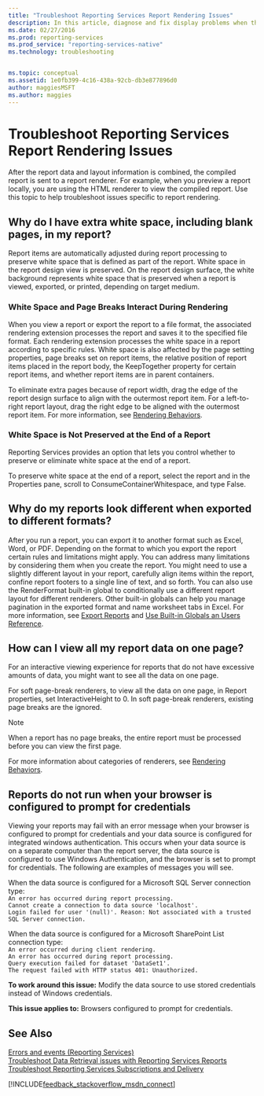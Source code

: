 ```yaml
---
title: "Troubleshoot Reporting Services Report Rendering Issues"
description: In this article, diagnose and fix display problems when the compiled report and layout data is sent to a report renderer in SQL Server Reporting Services.
ms.date: 02/27/2016
ms.prod: reporting-services
ms.prod_service: "reporting-services-native"
ms.technology: troubleshooting


ms.topic: conceptual
ms.assetid: 1e0fb399-4c16-438a-92cb-db3e877896d0
author: maggiesMSFT
ms.author: maggies
---
```

# Troubleshoot Reporting Services Report Rendering Issues
After the report data and layout information is combined, the compiled report is sent to a report renderer. For example, when you preview a report locally, you are using the HTML renderer to view the compiled report. Use this topic to help troubleshoot issues specific to report rendering.   
  
## Why do I have extra white space, including blank pages, in my report?  
Report items are automatically adjusted during report processing to preserve white space that is defined as part of the report. White space in the report design view is preserved. On the report design surface, the white background represents white space that is preserved when a report is viewed, exported, or printed, depending on target medium.  
  
### White Space and Page Breaks Interact During Rendering  
When you view a report or export the report to a file format, the associated rendering extension processes the report and saves it to the specified file format. Each rendering extension processes the white space in a report according to specific rules. White space is also affected by the page setting properties, page breaks set on report items, the relative position of report items placed in the report body, the KeepTogether property for certain report items, and whether report items are in parent containers.   
  
To eliminate extra pages because of report width, drag the edge of the report design surface to align with the outermost report item. For a left-to-right report layout, drag the right edge to be aligned with the outermost report item. For more information, see [Rendering Behaviors](../../reporting-services/report-design/rendering-behaviors-report-builder-and-ssrs.md).  
  
### White Space is Not Preserved at the End of a Report  
Reporting Services provides an option that lets you control whether to preserve or eliminate white space at the end of a report.   
  
To preserve white space at the end of a report, select the report and in the Properties pane, scroll to ConsumeContainerWhitespace, and type False.   
  
## Why do my reports look different when exported to different formats?  
After you run a report, you can export it to another format such as Excel, Word, or PDF. Depending on the format to which you export the report certain rules and limitations might apply. You can address many limitations by considering them when you create the report. You might need to use a slightly different layout in your report, carefully align items within the report, confine report footers to a single line of text, and so forth. You can also use the RenderFormat built-in global to conditionally use a different report layout for different renderers. Other built-in globals can help you manage pagination in the exported format and name worksheet tabs in Excel. For more information, see [Export Reports](../../reporting-services/report-builder/export-reports-report-builder-and-ssrs.md) and [Use Built-in Globals an Users Reference](../../reporting-services/report-design/built-in-collections-built-in-globals-and-users-references-report-builder.md).  
  
## How can I view all my report data on one page?  
For an interactive viewing experience for reports that do not have excessive amounts of data, you might want to see all the data on one page.   
  
For soft page-break renderers, to view all the data on one page, in Report properties, set InteractiveHeight to 0. In soft page-break renderers, existing page breaks are the ignored.   
  
> [!NOTE]  
> When a report has no page breaks, the entire report must be processed before you can view the first page.   
  
For more information about categories of renderers, see [Rendering Behaviors](../../reporting-services/report-design/rendering-behaviors-report-builder-and-ssrs.md).  
  
## Reports do not run when your browser is configured to prompt for credentials  
Viewing your reports may fail with an error message when your browser is configured to prompt for credentials and your data source is configured for integrated windows authentication. This occurs when your data source is on a separate computer than the report server, the data source is configured to use Windows Authentication, and the browser is set to prompt for credentials. The following are examples of messages you will see.  
  
When the data source is configured for a Microsoft SQL Server connection type:  
`An error has occurred during report processing.`  
`Cannot create a connection to data source 'localhost'.`  
`Login failed for user '(null)'. Reason: Not associated with a trusted SQL Server connection.`  
  
When the data source is configured for a Microsoft SharePoint List connection type:  
`An error occurred during client rendering.`   
`An error has occurred during report processing.`   
`Query execution failed for dataset 'DataSet1'.`   
`The request failed with HTTP status 401: Unauthorized.`  
  
**To work around this issue:** Modify the data source to use stored credentials instead of Windows credentials.  
  
**This issue applies to:** Browsers configured to prompt for credentials.  
  
## See Also  
[Errors and events (Reporting Services)](../../reporting-services/troubleshooting/errors-and-events-reference-reporting-services.md)  
[Troubleshoot Data Retrieval issues with Reporting Services Reports](../../reporting-services/troubleshooting/troubleshoot-data-retrieval-issues-with-reporting-services-reports.md)  
[Troubleshoot Reporting Services Subscriptions and Delivery](../../reporting-services/troubleshooting/troubleshoot-reporting-services-subscriptions-and-delivery.md)  
  
  
  
  

[!INCLUDE[feedback_stackoverflow_msdn_connect](../../includes/feedback-stackoverflow-msdn-connect-md.md)]

